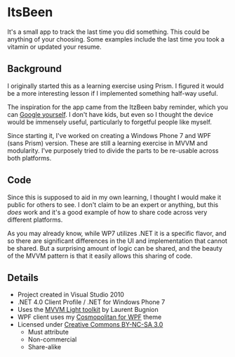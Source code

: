 # ItsBeen #

It's a small app to track the last time you did something. This could be
anything of your choosing. Some examples include the last time you took a
vitamin or updated your resume.

## Background ##

I originally started this as a learning exercise using Prism. I figured it
would be a more interesting lesson if I implemented something half-way useful.

The inspiration for the app came from the ItzBeen baby reminder, which you can
[Google yourself][1]. I don't have kids, but even so I thought the device would
be immensely useful, particularly to forgetful people like myself.

Since starting it, I've worked on creating a Windows Phone 7 and WPF (sans
Prism) version. These are still a learning exercise in MVVM and modularity.
I've purposely tried to divide the parts to be re-usable across both platforms.

## Code ##

Since this is supposed to aid in my own learning, I thought I would make it
public for others to see. I don't claim to be an expert or anything, but this
*does* work and it's a good example of how to share code across very different
platforms.

As you may already know, while WP7 utilizes .NET it is a specific flavor, and
so there are significant differences in the UI and implementation that cannot
be shared. But a surprising amount of logic can be shared, and the beauty of
the MVVM pattern is that it easily allows this sharing of code.

## Details ##

- Project created in Visual Studio 2010
- .NET 4.0 Client Profile / .NET for Windows Phone 7
- Uses the [MVVM Light toolkit][2] by Laurent Bugnion
- WPF client uses my [Cosmopolitan for WPF][3] theme
- Licensed under [Creative Commons BY-NC-SA 3.0][4]
    - Must attribute
	- Non-commercial
	- Share-alike

[1]: http://www.google.com/#hl=en&q=itzbeen
[2]: http://mvvmlight.codeplex.com/
[3]: https://github.com/yadyn/Cosmopolitan-Theme-for-WPF
[4]: http://creativecommons.org/licenses/by-nc-sa/3.0/
